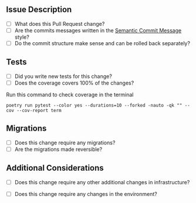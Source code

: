 ## Issue Description

- [ ] What does this Pull Request change?
- [ ] Are the commits messages written in the [Semantic Commit Message](https://gist.github.com/joshbuchea/6f47e86d2510bce28f8e7f42ae84c716) style?
- [ ] Do the commit structure make sense and can be rolled back separately?

## Tests

- [ ] Did you write new tests for this change?
- [ ] Does the coverage covers 100% of the changes?

Run this command to check coverage in the terminal

```
poetry run pytest --color yes --durations=10 --forked -nauto -qk "" --cov --cov-report term
```

## Migrations

- [ ] Does this change require any migrations?
- [ ] Are the migrations made reversible?

## Additional Considerations

- [ ] Does this change require any other additional changes in infrastructure?
- [ ] Does this change require any changes in the environment?

